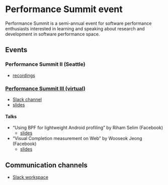 # Performance Summit event
Performance Summit is a semi-annual event for software performance enthusiasts interested in learning and speaking about research and development in software performance space.

## Events
### Performance Summit II (Seattle)
- [recordings](https://www.youtube.com/playlist?list=PLkBzZYJWYzWsbI6sQnqKYF_YEupsdnxIi)

### [Performance Summit III (virtual)](https://performancesummitiii.splashthat.com/)
- [Slack channel](https://performancesummithq.slack.com/archives/CU6748V8C)
- [slides](ps-iii/slides)

#### Talks
- “Using BPF for lightweight Android profiling” by Riham Selim (Facebook)
  - [slides](ps-iii/slides/BPF%20-%20Perf%20Summit.pdf)
- “Visual Completion measurement on Web” by Wooseok Jeong (Facebook)
  - [slides](ps-iii/slides/VisualCompletion_slide.pdf)

## Communication channels
- [Slack workspace](https://join.slack.com/t/performancesummithq/shared_invite/zt-eb406st2-2Y3L3_bn863l8Lf1ByS2vA)

